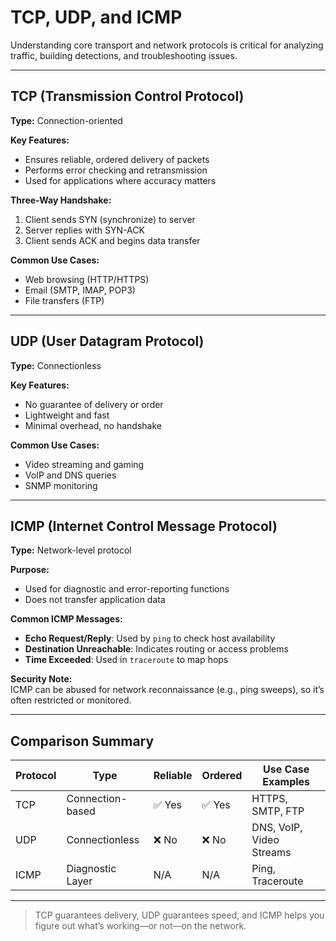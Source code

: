 # TCP, UDP, and ICMP

Understanding core transport and network protocols is critical for analyzing traffic, building detections, and troubleshooting issues.

---

## TCP (Transmission Control Protocol)

**Type:** Connection-oriented

**Key Features:**
- Ensures reliable, ordered delivery of packets
- Performs error checking and retransmission
- Used for applications where accuracy matters

**Three-Way Handshake:**
1. Client sends SYN (synchronize) to server
2. Server replies with SYN-ACK
3. Client sends ACK and begins data transfer

**Common Use Cases:**
- Web browsing (HTTP/HTTPS)
- Email (SMTP, IMAP, POP3)
- File transfers (FTP)

---

## UDP (User Datagram Protocol)

**Type:** Connectionless

**Key Features:**
- No guarantee of delivery or order
- Lightweight and fast
- Minimal overhead, no handshake

**Common Use Cases:**
- Video streaming and gaming
- VoIP and DNS queries
- SNMP monitoring

---

## ICMP (Internet Control Message Protocol)

**Type:** Network-level protocol

**Purpose:**
- Used for diagnostic and error-reporting functions
- Does not transfer application data

**Common ICMP Messages:**
- **Echo Request/Reply**: Used by `ping` to check host availability
- **Destination Unreachable**: Indicates routing or access problems
- **Time Exceeded**: Used in `traceroute` to map hops

**Security Note:**  
ICMP can be abused for network reconnaissance (e.g., ping sweeps), so it’s often restricted or monitored.

---

## Comparison Summary

| Protocol | Type             | Reliable | Ordered | Use Case Examples         |
|----------|------------------|----------|---------|---------------------------|
| TCP      | Connection-based | ✅ Yes   | ✅ Yes  | HTTPS, SMTP, FTP          |
| UDP      | Connectionless    | ❌ No    | ❌ No   | DNS, VoIP, Video Streams  |
| ICMP     | Diagnostic Layer  | N/A      | N/A     | Ping, Traceroute          |

---

> TCP guarantees delivery, UDP guarantees speed, and ICMP helps you figure out what’s working—or not—on the network.


